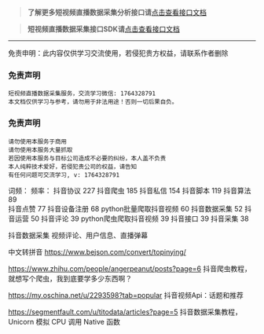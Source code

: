 
>**了解更多短视频直播数据采集分析接口请**[点击查看接口文档](https://docs.qq.com/doc/DU3RKUFVFdVhQbXlR) 


>**短视频直播数据采集接口SDK请**[点击查看接口文档](https://docs.qq.com/doc/DU3RKUFVFdVhQbXlR) 


___________________
免责申明：此内容仅供学习交流使用，若侵犯贵方权益，请联系作者删除



### 免责声明
```
短视频直播数据采集服务，交流学习微信: 1764328791
本文档仅供学习与参考，请勿用于非法用途！否则一切后果自负。
```


### 免责声明
```
请勿使用本服务于商用
请勿使用本服务大量抓取
若因使用本服务与目标公司造成不必要的纠纷，本人盖不负责
本人纯粹技术爱好，若侵犯贵公司的权益，请告知
有任何问题可交流学习, v: 1764328791
```


词频：                  频率：
抖音协议                227
抖音爬虫                185
抖音私信                154
抖音脚本                119
抖音算法                89  
抖音点赞                77
抖音设备注册             68
python批量爬取抖音视频    60
抖音数据采集             52
抖音运营                50
抖音评论                39
python爬虫爬取抖音视频    39
抖音接口                39
抖音采集                38

抖音数据采集 视频评论、用户信息、直播弹幕

中文转拼音
https://www.bejson.com/convert/topinying/



https://www.zhihu.com/people/angerpeanut/posts?page=6
抖音爬虫教程，就想写个爬虫，我到底要学多少东西啊？

https://my.oschina.net/u/2293598?tab=popular
抖音视频Api：话题和推荐

https://segmentfault.com/u/titodata/articles?page=5
抖音数据采集教程，Unicorn 模拟 CPU 调用 Native 函数

